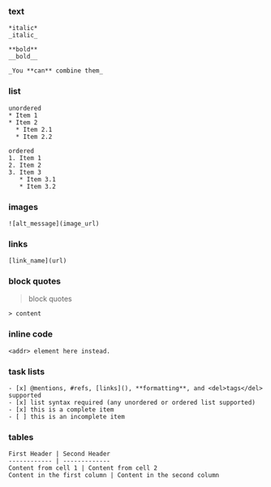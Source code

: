 ### text
```
*italic*
_italic_

**bold**
__bold__

_You **can** combine them_
```

### list
```
unordered
* Item 1
* Item 2
  * Item 2.1
  * Item 2.2
  
ordered
1. Item 1
2. Item 2
3. Item 3
   * Item 3.1
   * Item 3.2
```

### images
```
![alt_message](image_url)
```

### links
```
[link_name](url)
```

### block quotes
> block quotes
```
> content
```

### inline code
```
<addr> element here instead.
```

### task lists
```
- [x] @mentions, #refs, [links](), **formatting**, and <del>tags</del> supported
- [x] list syntax required (any unordered or ordered list supported)
- [x] this is a complete item
- [ ] this is an incomplete item
```

### tables
```
First Header | Second Header
------------ | -------------
Content from cell 1 | Content from cell 2
Content in the first column | Content in the second column
```
